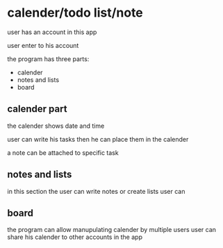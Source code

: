 # calender/todo list/note
user has an account in this app

user enter to his account 

the program has three parts:
* calender
* notes and lists
* board


## calender part
the calender shows date and time

user can write his tasks then he can place them in the calender

a note can be attached to specific task 



## notes and lists
in this section the user can write notes or create lists
user can 



## board
the program can allow manupulating calender by multiple users
user can share his calender to other accounts in the app
